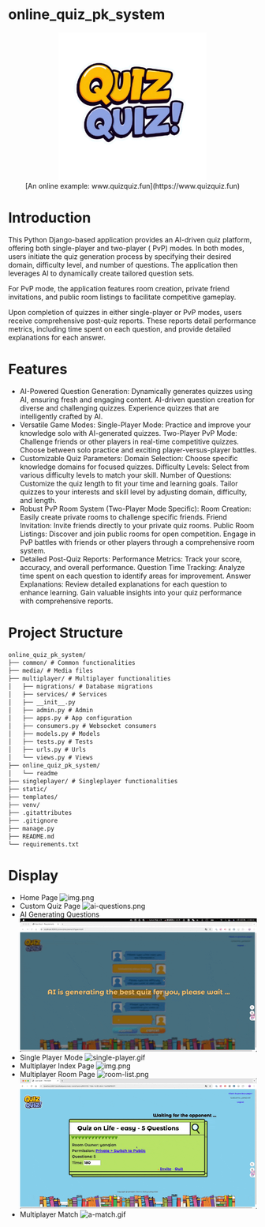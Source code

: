 # online_quiz_pk_system
<center>
  <img src="/readme/logo.png" alt="QuizQuiz" width="300px">
  <br>
  [An online example: www.quizquiz.fun](https://www.quizquiz.fun)
</center>

# Introduction

This Python Django-based application provides an AI-driven quiz platform, offering both single-player and two-player (
PvP) modes. In both modes, users initiate the quiz generation process by specifying their desired domain, difficulty
level, and number of questions. The application then leverages AI to dynamically create tailored question sets.

For PvP mode, the application features room creation, private friend invitations, and public room listings to facilitate
competitive gameplay.

Upon completion of quizzes in either single-player or PvP modes, users receive comprehensive post-quiz reports. These
reports detail performance metrics, including time spent on each question, and provide detailed explanations for each
answer.

# Features
- AI-Powered Question Generation:
Dynamically generates quizzes using AI, ensuring fresh and engaging content.
AI-driven question creation for diverse and challenging quizzes.
Experience quizzes that are intelligently crafted by AI.
- Versatile Game Modes:
Single-Player Mode: Practice and improve your knowledge solo with AI-generated quizzes.
Two-Player PvP Mode: Challenge friends or other players in real-time competitive quizzes.
Choose between solo practice and exciting player-versus-player battles.
- Customizable Quiz Parameters:
Domain Selection: Choose specific knowledge domains for focused quizzes.
Difficulty Levels: Select from various difficulty levels to match your skill.
Number of Questions: Customize the quiz length to fit your time and learning goals.
Tailor quizzes to your interests and skill level by adjusting domain, difficulty, and length.
- Robust PvP Room System (Two-Player Mode Specific):
Room Creation: Easily create private rooms to challenge specific friends.
Friend Invitation: Invite friends directly to your private quiz rooms.
Public Room Listings: Discover and join public rooms for open competition.
Engage in PvP battles with friends or other players through a comprehensive room system.
- Detailed Post-Quiz Reports:
Performance Metrics: Track your score, accuracy, and overall performance.
Question Time Tracking: Analyze time spent on each question to identify areas for improvement.
Answer Explanations: Review detailed explanations for each question to enhance learning.
Gain valuable insights into your quiz performance with comprehensive reports.

# Project Structure
``` 
online_quiz_pk_system/
├── common/ # Common functionalities
├── media/ # Media files
├── multiplayer/ # Multiplayer functionalities
│   ├── migrations/ # Database migrations
│   ├── services/ # Services
│   ├── __init__.py  
│   ├── admin.py # Admin
│   ├── apps.py # App configuration
│   ├── consumers.py # Websocket consumers
│   ├── models.py # Models
│   ├── tests.py # Tests
│   ├── urls.py # Urls
│   └── views.py # Views
├── online_quiz_pk_system/
│   └── readme
├── singleplayer/ # Singleplayer functionalities
├── static/
├── templates/
├── venv/
├── .gitattributes
├── .gitignore
├── manage.py
├── README.md
└── requirements.txt
```

# Display
- Home Page
![img.png](readme/index.png)
- Custom Quiz Page
![ai-questions.png](readme/ai-questions.png)
- AI Generating Questions
![AI-generating.gif](readme/AI-generating.gif)
- Single Player Mode
![single-player.gif](readme/single.gif)
- Multiplayer Index Page
![img.png](readme/multiplayer-index.png)
- Multiplayer Room Page
![room-list.png](readme/room-list.png)
![room.gif](readme/room.gif)
- Multiplayer Match
![a-match.gif](readme/a-match.gif)
